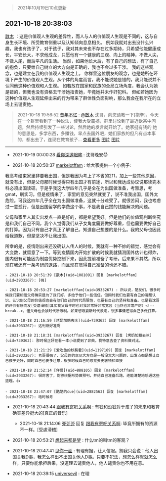 > 2021年10月19日10点更新
<link rel="stylesheet" href="https://cdn.jsdelivr.net/gh/taotie6/sampleJSON@main/css/photo_show.css">
<meta name="referrer" content="no-referrer" />


 ## 2021-10-18 20:38:03 

 [㪚木](https://www.coolapk.com/feed/30778878?shareKey=OGNiMDgxOGQ1ODkyNjE2ZDdlNjg~) ：这是价值观人生观的差异性，而人与人的价值观人生观是不同的，这与自身生长环境、所受教育侧重以及认知倾向息息相关。
例如我就对出去没什么兴趣，我也有孩子了，对于孩子，我对其未来也不存在过多期待，只希望他能健康成长，平安长大，不求他成龙，只愿他有一个健康的三观、向上的精神，不做人尖<!--break-->，不做人尾，而后平凡的生活。
当然，如果他长大后，有了自己的想法，有了自己的抱负，只要给自己树立的大方向是正确的，我也不会过多干涉。
我的这些观念，也是建立在我的价值观人生观之上。
你群里这位朋友的观念，也是她所在环境下产生的价值观人生观，从个体的角度而言，我不能说她是错的，我只能说并不认同他这种价值观和人生观。
如若放在国家和民族的全局立场角度，我会认为她是错的，但我也没有资格去干涉她指责她，毕竟她并未作奸犯科。
但如若她因为这种价值观人生观延伸出来的行为带来了群体性负面影响，那么我会在我所在的立场上去谴责她。 

<div class="album">
</div>

> 2021-10-18 19:56:52 
> [昔年不忆](https://www.coolapk.com/feed/30778052?shareKey=YzEzNjYwM2YyYTk0NjE2ZDdlNjg~) : <a class="feed-link-uname" href="/u/㪚木">@㪚木</a> 沈哥，向您请教一下[抱拳]，今天在一个群里看到了一种说法，使我大受震撼，群里讨论到了最近欧某中问题，然后持续引发了一些讨论，然后她的发言就开始了。她家挺有钱的  她的意思是，多学东西，多赚钱，早点去国外吧，她们家族的但凡有点本事的，都出去了，连现在教育孩子... <a href="">查看更多</a> 
[图片](http://image.coolapk.com/feed/2021/0730/22/2854657_ba60e3af_3863_8323@675x863.jpeg)
[图片](http://image.coolapk.com/feed/2021/1018/19/2854657_009e5bac_8212_1103@506x401.jpeg)

 ------- 

- 2021-10-19 00:00:28 [看你深邃眼眸](uid=2072991) : 沈哥晚安😈 

- 2021-10-18 20:50:37 [markelotffam](uid=3933267) : 给大家提供一个小例子:

我高考结束家里非要我出国，但是我因为考上了本省的211，加上一些其他原因，就没有出，但是父母那时候觉得只有出国才有前途，所以和我达成协议说那读完本科必须出国读研。于是乎我这大学四年几乎是全在为出国做准备，考雅思，考gmat，刷实习。但是疫情来了<!--break-->，家里的意见突然就变了，说不准我出国，国外太危险。可我这四年几乎全在为出国做准备，这就十分难受了。就很苦闷，我也考虑过一意孤行，但是出国留学的学费这个事，不是我自己攒的钱能解决的问题。

父母和家里人其实出发点一直是好的，都是希望我好。但是他们的价值观判断终究是和我们自己不同，我个人觉得我们从子女角度需要做好尊重，但也需要做好自己的打算。因为只有自己才真正了解自己，知道自己想要的是什么。我的父母也因此给我道歉，但是坚决不让我出国。

所幸的是，疫情刚出来还没确认人传人的时候，我就有一种不妙的错觉，感觉会有大变数，就留意了一下。等到疫情国内开始扩散的时候我就猜测国外估计也得炸，国内很有可能因为制度优势控制下来，因此提前准备了考研。后来果不其然，所以现在我还有一条考研的退路，而且现在觉得自己准备的也还不错。 

    - 2021-10-18 20:51:39 [㪚木](uid=1081091) 回复 [markelotffam](uid=3933267): [强] 

    - 2021-10-18 20:53:27 [markelotffam](uid=3933267) : 所以说，酷友们，很多时候我们要相信父母确实是为了我们好，多给予他们一些信任。但同时我们也要有自己的清醒认识，认识到父母的价值观也会有他们自己的时代局限性，也要有自己的坚持和准备。也是看沈哥的评价有感而发[受虐滑稽]其实我父母平时也对我非常好非常宽容（当然也非常严厉）<!--break-->，但父母也会被时代所限制。如果想跟紧新时代浪潮，很多事情还得自己多做打算。 

    - 2021-10-18 21:16:59 [烤奶加糖去冰](uid=739362) 回复 [markelotffam](uid=3933267): 这判断好准啊 

    - 2021-10-18 21:18:31 [markelotffam](uid=3933267) 回复 [烤奶加糖去冰](uid=739362): 那时候正好在看一本小说提到了非典，我特意去查了资料做对比。 

    - 2021-10-18 21:21:29 [爱吃鱼的秋葵君](uid=1197189) 回复 [markelotffam](uid=3933267): 老哥很强了，父母的的意见大方向是一般没太大问题的，出发点都是想让自己孩子更好，同时自己也要多注意，很多时候自己的感觉要更敏锐和直接 

    - 2021-10-18 21:52:14 [佯慢](uid=888105) 回复 [markelotffam](uid=3933267): 很厉害了，能够根据形势做预判，并给自己准备后路，还能清楚地想通这些道理。👍 

    - 2021-10-18 23:47:07 [酷酷的cue](uid=2882563) 回复 [markelotffam](uid=3933267): 啥时候考 

- 2021-10-18 20:43:44 [跟我有寄吧关系啊](uid=3974915) : 有钱和没钱对于孩子的未来和教育确实差异挺大的[真正的音乐] 

    - 2021-10-18 21:14:06 [戼戼戼](uid=4044548) 回复 [跟我有寄吧关系啊](uid=3974915): 毕竟所拥有的资源不一样。[受虐滑稽] 

- 2021-10-18 20:53:21 [想起来都是梦](uid=696812) : 什么tm的叫tm的客观？ 

- 2021-10-18 20:47:41 [见你一面](uid=598942) : 有理有据，让人信服。搁我只会说：他人出国关我D事，我怎么样出不出国关他人D事。只要不犯法，想怎么样就就怎么样，只要你能承担后果，没道理去谴责他人，他人谴责你也不用在意。 

- 2021-10-18 20:39:15 [universevil](uid=509967) : 在理 

